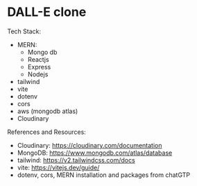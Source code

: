 # DALL-E clone

Tech Stack: 
- MERN:
  - Mongo db
  - Reactjs 
  - Express
  - Nodejs
- tailwind
- vite
- dotenv
- cors
- aws (mongodb atlas)
- Cloudinary

References and Resources: 
- Cloudinary: https://cloudinary.com/documentation
- MongoDB: https://www.mongodb.com/atlas/database
- tailwind: https://v2.tailwindcss.com/docs
- vite: https://vitejs.dev/guide/
- dotenv, cors, MERN installation and packages from chatGTP
